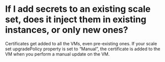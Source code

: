 <properties
    pageTitle="If I add secrets to an existing scale set"
    description="If I add secrets to an existing scale set"
    service="scalesets"
    author="negat"
    displayOrder="32"
    selfHelpType="resource"
    supportTopicIds=""
    productPesIds=""
    resourceTags=""
    cloudEnvironments="public"
/>

# If I add secrets to an existing scale set, does it inject them in existing instances, or only new ones? 


Certificates get added to all the VMs, even pre-existing ones. If your scale set upgradePolicy property is set to “Manual”, the certificate is added to the VM when you perform a manual update on the VM.
 